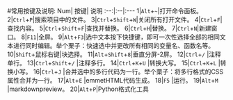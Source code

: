 #常用按键及说明:
Num|  按键|  说明
:--:|:--|:---
1|`Alt`+`~`|打开命令面板。
2|`Ctrl`+`P`|搜索项目中的文件。
3|`Ctrl`+`Shift`+`W`|关闭所有打开文件。
4|`Ctrl`+`F`|查找内容。
5|`Ctrl`+`Shift`+`F`|查找并替换。
6|`Ctrl`+`H`|替换。
7|`Ctrl`+`N`|新建窗口。
8|`F11`|全屏。
9|`Alt`+`F3`|选中文本按下快捷键，即可一次性选择全部的相同文本进行同时编辑。举个栗子：快速选中并更改所有相同的变量名、函数名等。
10|`Shift`+鼠标右键|块选择。
11|`Alt`+`Shift`+`8`|垂直分屏-2屏。
12|`Ctrl`+`/` |注释单行。
13|`Ctrl`+`Shift`+`/` |注释多行。
14|`Ctrl`+`K`+`U` |转换大写。
15|`Ctrl`+`K`+`L` |转换小写。
16|`Ctrl`+`J` |合并选中的多行代码为一行。举个栗子：将多行格式的CSS属性合并为一行。
17|`Alt`+`E`   |emmetHTML代码生成。
18|`F5`  |运行。
19|`Alt`+`M` |markdownpreview。
20|`Alt`+`P`|Python格式化工具